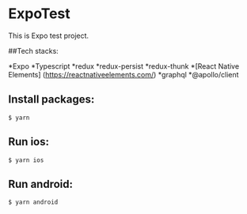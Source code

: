 # ExpoTest

This is Expo test project.

##Tech stacks:



*Expo
*Typescript
*redux
*redux-persist
*redux-thunk
*[React Native Elements] (https://reactnativeelements.com/)
*graphql
*@apollo/client



## Install packages:
```shell
$ yarn
```

## Run ios:

```shell
$ yarn ios
```

## Run android:

```shell
$ yarn android
```

